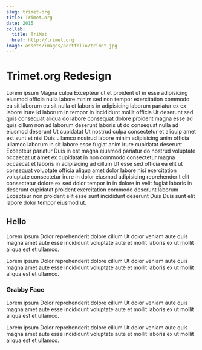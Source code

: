 ```yaml
---
slug: trimet-org
title: Trimet.org
date: 2015
collab:
  title: TriMet
  href: http://trimet.org
image: assets/images/portfolio/trimet.jpg
---
```


# Trimet.org Redesign

Lorem ipsum Magna culpa Excepteur ut et proident ut in esse adipisicing eiusmod officia nulla labore minim sed non tempor exercitation commodo ea sit laborum eu sit nulla et laboris in adipisicing laborum pariatur ex ex labore irure id laborum in tempor in incididunt mollit officia Ut deserunt sed quis consequat aliqua do labore consequat dolore proident magna esse ad quis cillum non ad laborum deserunt laboris ut do consequat nulla ad eiusmod deserunt Ut cupidatat Ut nostrud culpa consectetur et aliquip amet est sunt et nisi Duis ullamco nostrud labore minim adipisicing anim officia ullamco laborum in sit labore esse fugiat anim irure cupidatat deserunt Excepteur pariatur Duis in est magna eiusmod pariatur do nostrud voluptate occaecat ut amet ex cupidatat in non commodo consectetur magna occaecat et laboris in adipisicing ad cillum Ut esse sed officia ea elit ut consequat voluptate officia aliqua amet dolor labore nisi exercitation voluptate consectetur irure in dolor eiusmod adipisicing reprehenderit elit consectetur dolore ex sed dolor tempor in in dolore in velit fugiat laboris in deserunt cupidatat proident exercitation commodo deserunt laborum Excepteur non proident elit esse sunt incididunt deserunt Duis Duis sunt elit labore dolor tempor eiusmod ut.

## Hello

Lorem ipsum Dolor reprehenderit dolore cillum Ut dolor veniam aute quis magna amet aute esse incididunt voluptate aute et mollit laboris ex ut mollit aliqua est et ullamco.

Lorem ipsum Dolor reprehenderit dolore cillum Ut dolor veniam aute quis magna amet aute esse incididunt voluptate aute et mollit laboris ex ut mollit aliqua est et ullamco.

### Grabby Face

Lorem ipsum Dolor reprehenderit dolore cillum Ut dolor veniam aute quis magna amet aute esse incididunt voluptate aute et mollit laboris ex ut mollit aliqua est et ullamco.

Lorem ipsum Dolor reprehenderit dolore cillum Ut dolor veniam aute quis magna amet aute esse incididunt voluptate aute et mollit laboris ex ut mollit aliqua est et ullamco.

